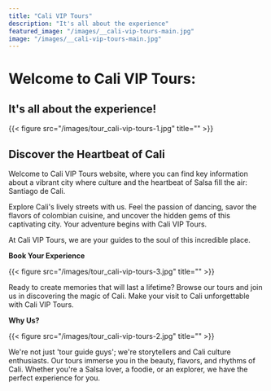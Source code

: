 ```yaml
---
title: "Cali VIP Tours"
description: "It's all about the experience"
featured_image: "/images/__cali-vip-tours-main.jpg"
image: "/images/__cali-vip-tours-main.jpg"
---
```


# Welcome to Cali VIP Tours:

## It's all about the experience!

{{< figure src="/images/tour_cali-vip-tours-1.jpg" title="" >}}

## Discover the Heartbeat of Cali

Welcome to Cali VIP Tours website, where you can find key information about a vibrant city where culture and the heartbeat of Salsa fill the air: Santiago de Cali.

Explore Cali's lively streets with us. Feel the passion of dancing, savor the flavors of colombian cuisine, and uncover the hidden gems of this captivating city. Your adventure begins with Cali VIP Tours.

At Cali VIP Tours, we are your guides to the soul of this incredible place.

**Book Your Experience**

{{< figure src="/images/tour_cali-vip-tours-3.jpg" title="" >}}

Ready to create memories that will last a lifetime? Browse our tours and join us in discovering the magic of Cali. Make your visit to Cali unforgettable with Cali VIP Tours.

**Why Us?**

{{< figure src="/images/tour_cali-vip-tours-2.jpg" title="" >}}

We're not just 'tour guide guys'; we're storytellers and Cali culture enthusiasts. Our tours immerse you in the beauty, flavors, and rhythms of Cali. Whether you're a Salsa lover, a foodie, or an explorer, we have the perfect experience for you.